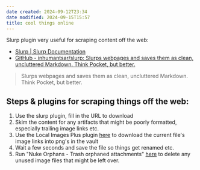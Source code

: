 ```yaml
---
date created: 2024-09-12T23:34
date modified: 2024-09-15T15:57
title: cool things online
---
```


Slurp plugin very useful for scraping content off the web: 

- [Slurp | Slurp Documentation](https://inhumantsar.github.io/slurp/)
- [GitHub - inhumantsar/slurp: Slurps webpages and saves them as clean, uncluttered Markdown. Think Pocket, but better.](https://github.com/inhumantsar/slurp) 

> Slurps webpages and saves them as clean, uncluttered Markdown. Think Pocket, but better. 

## Steps & plugins for scraping things off the web:
1) Use the slurp plugin, fill in the URL to download
2) Skim the content for any artifacts that might be poorly formatted, especially trailing image links etc.
3) Use the Local Images Plus plugin [here](https://github.com/Sergei-Korneev/obsidian-local-images-plus) to download the current file's image links into png's in the vault
4) Wait a few seconds and save the file so things get renamed etc.
5) Run "Nuke Orphans - Trash orphaned attachments" [here](https://github.com/sandorex/nuke-orphans-plugin) to delete any unused image files that might be left over.